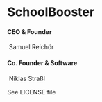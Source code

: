 # SchoolBooster

#### CEO & Founder

​		Samuel Reichör

#### Co. Founder  & Software

​		Niklas Straßl



See LICENSE file




